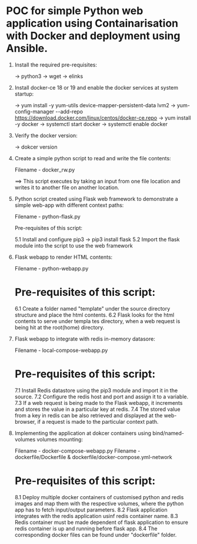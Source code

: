 # POC for simple Python web application using Containarisation with Docker and deployment using Ansible.

1. Install the required pre-requisites:

    -> python3
    -> wget
    -> elinks

      
2. Install docker-ce 18 or 19 and enable the docker services at system startup:

   -> yum install -y yum-utils device-mapper-persistent-data lvm2
   -> yum-config-manager --add-repo https://download.docker.com/linux/centos/docker-ce.repo
   -> yum install -y docker
   -> systemctl start docker
   -> systemctl enable docker

   
3. Verify the docker version:
   
   -> dokcer version

   
4. Create a simple python script to read and write the file contents:

   Filename - docker_rw.py

   ==> This script executes by taking an input from one file location and writes it to another file on another location.

  
5. Python script created using Flask web framework to demonstrate a simple web-app with different context paths:

   Filename - python-flask.py

   Pre-requisites of this script:

   5.1 Install and configure pip3 -> pip3 install flask
   5.2 Import the flask module into the script to use the web framework
   

6. Flask webapp to render HTML contents:

   Filename - python-webapp.py

   Pre-requisites of this script:
   ==============================

   6.1 Create a folder named "template" under the source directory structure and place the html contents.
   6.2 Flask looks for the html contents to serve under templa tes directory, when a web request is being hit at the root(home) directory.


7. Flask webapp to integrate with redis in-memory datasore:

   Filename - local-compose-webapp.py

   Pre-requisites of this script:
   ==============================

   7.1  Install Redis datastore using the pip3 module and import it in the source.
   7.2  Configure the redis host and port and assign it to a variable.
   7.3  If a web request is being made to the Flask webapp, it increments and stores the value in a particular key at redis.
   7.4  The stored value from a key in redis can be also retrieved and displayed at the web-browser, if a request is made to the particular context path.


8. Implementing the application at dokcer containers using bind/named-volumes volumes mounting:

   Filename - docker-compose-webapp.py
   Filename - dockerfile/Dockerfile & dockerfile/docker-compose.yml-network

   Pre-requisites of this script:
   ==============================

   8.1 Deploy multiple docker containers of customised python and redis images and map them with the respective volumes, where the python app has to fetch input/output parameters.
   8.2 Flask application integrates with the redis application usinf redis container name.
   8.3 Redis container must be made dependent of flask application to ensure redis container is up and running before flask app.
   8.4 The corresponding docker files can be found under "dockerfile" folder.
